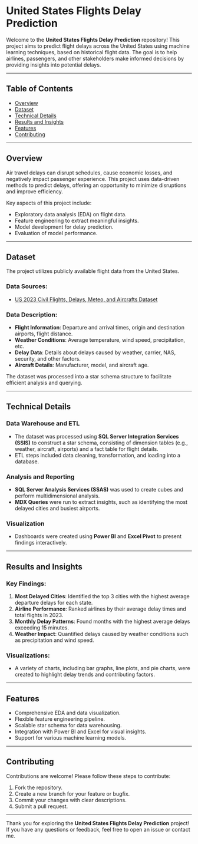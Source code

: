 # United States Flights Delay Prediction

Welcome to the **United States Flights Delay Prediction** repository! This project aims to predict flight delays across the United States using machine learning techniques, based on historical flight data. The goal is to help airlines, passengers, and other stakeholders make informed decisions by providing insights into potential delays.

---

## Table of Contents
- [Overview](#overview)
- [Dataset](#dataset)
- [Technical Details](#technical-details)
- [Results and Insights](#results-and-insights)
- [Features](#features)
- [Contributing](#contributing)

---

## Overview
Air travel delays can disrupt schedules, cause economic losses, and negatively impact passenger experience. This project uses data-driven methods to predict delays, offering an opportunity to minimize disruptions and improve efficiency.

Key aspects of this project include:
- Exploratory data analysis (EDA) on flight data.
- Feature engineering to extract meaningful insights.
- Model development for delay prediction.
- Evaluation of model performance.

---

## Dataset
The project utilizes publicly available flight data from the United States. 

### Data Sources:
- [US 2023 Civil Flights, Delays, Meteo, and Aircrafts Dataset](https://www.kaggle.com/datasets/bordanova/2023-us-civil-flights-delay-meteo-and-aircraft)

### Data Description:
- **Flight Information**: Departure and arrival times, origin and destination airports, flight distance.
- **Weather Conditions**: Average temperature, wind speed, precipitation, etc.
- **Delay Data**: Details about delays caused by weather, carrier, NAS, security, and other factors.
- **Aircraft Details**: Manufacturer, model, and aircraft age.

The dataset was processed into a star schema structure to facilitate efficient analysis and querying.

---

## Technical Details

### Data Warehouse and ETL
- The dataset was processed using **SQL Server Integration Services (SSIS)** to construct a star schema, consisting of dimension tables (e.g., weather, aircraft, airports) and a fact table for flight details.
- ETL steps included data cleaning, transformation, and loading into a database.

### Analysis and Reporting
- **SQL Server Analysis Services (SSAS)** was used to create cubes and perform multidimensional analysis.
- **MDX Queries** were run to extract insights, such as identifying the most delayed cities and busiest airports.

### Visualization
- Dashboards were created using **Power BI** and **Excel Pivot** to present findings interactively.

---

## Results and Insights

### Key Findings:
1. **Most Delayed Cities**: Identified the top 3 cities with the highest average departure delays for each state.
2. **Airline Performance**: Ranked airlines by their average delay times and total flights in 2023.
3. **Monthly Delay Patterns**: Found months with the highest average delays exceeding 15 minutes.
4. **Weather Impact**: Quantified delays caused by weather conditions such as precipitation and wind speed.

### Visualizations:
- A variety of charts, including bar graphs, line plots, and pie charts, were created to highlight delay trends and contributing factors.

---

## Features
- Comprehensive EDA and data visualization.
- Flexible feature engineering pipeline.
- Scalable star schema for data warehousing.
- Integration with Power BI and Excel for visual insights.
- Support for various machine learning models.

---

## Contributing
Contributions are welcome! Please follow these steps to contribute:
1. Fork the repository.
2. Create a new branch for your feature or bugfix.
3. Commit your changes with clear descriptions.
4. Submit a pull request.

---

Thank you for exploring the **United States Flights Delay Prediction** project! If you have any questions or feedback, feel free to open an issue or contact me.
